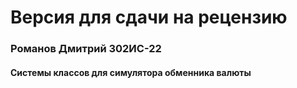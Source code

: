 <h1>
Версия для сдачи на рецензию
</h1> 

<h3>
Романов Дмитрий 302ИС-22
</h3>
<h4>
Системы классов для симулятора обменника валюты
</h4>


